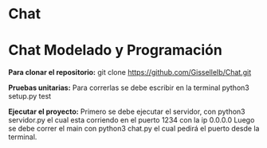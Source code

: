 # Chat
#  Chat Modelado y Programación
**Para clonar el repositorio:**
git clone https://github.com/GisselleIb/Chat.git

**Pruebas unitarias:**
 Para correrlas se debe escribir en la terminal python3 setup.py test

**Ejecutar el proyecto:**
Primero se debe ejecutar el servidor, con python3 servidor.py el cual esta corriendo 
en el puerto 1234 con la ip 0.0.0.0
Luego se debe correr el main con python3 chat.py el cual pedirá el puerto desde la terminal.
